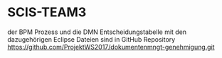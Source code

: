 # SCIS-TEAM3

der BPM Prozess und die DMN Entscheidungstabelle mit den dazugehörigen Eclipse Dateien sind in GitHub Repository
https://github.com/ProjektWS2017/dokumentenmngt-genehmigung.git

